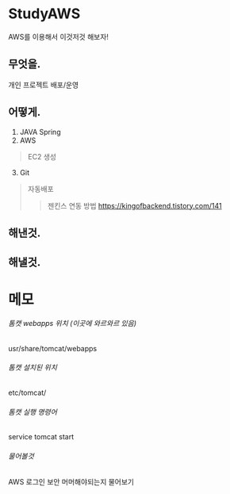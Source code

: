 # StudyAWS
AWS를 이용해서 이것저것 해보자\!


## 무엇을.
개인 프로젝트 배포/운영


## 어떻게.
1. JAVA Spring
2. AWS
> EC2 생성
3. Git
> 자동배포
> > 젠킨스 연동 방법 https://kingofbackend.tistory.com/141

## 해낸것.



## 해낼것.








# 메모
###### 톰캣  webapps 위치 (이곳에 와르와르 있음)
usr/share/tomcat/webapps   
###### 톰캣 설치된 위치
etc/tomcat/   
###### 톰캣 실행 명령어
service tomcat start   

###### 물어볼것
AWS 로그인 보안 머머해야되는지 물어보기
